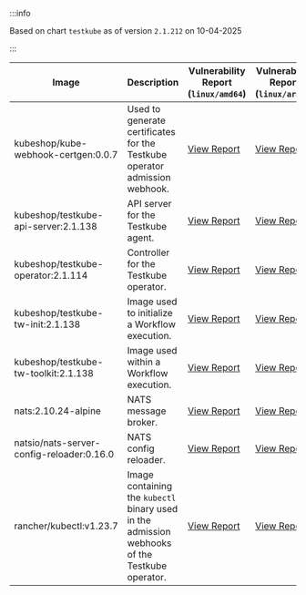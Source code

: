 :::info

Based on chart `testkube` as of version `2.1.212` on 10-04-2025

:::

| Image | Description | Vulnerability Report (`linux/amd64`) | Vulnerability Report (`linux/arm64`) | Docker Image |
|-------|-------------|----------------------------------------|----------------------------------------|--------------|
| kubeshop/kube-webhook-certgen:0.0.7 | Used to generate certificates for the Testkube operator admission webhook. | [View Report](./kube-webhook-certgen-0.0.7_linux_amd64.md) | [View Report](./kube-webhook-certgen-0.0.7_linux_arm64.md) | [View Image](https://hub.docker.com/layers/kubeshop/kube-webhook-certgen/0.0.7/images/sha256-99c5ac7ef7cf17b180a3ae9d11144120ff203017d6bd805dc95ab2648a5a6e7e?context=explore) |
| kubeshop/testkube-api-server:2.1.138 | API server for the Testkube agent. | [View Report](./testkube-api-server-2.1.138_linux_amd64.md) | [View Report](./testkube-api-server-2.1.138_linux_arm64.md) | [View Image](https://hub.docker.com/layers/kubeshop/testkube-api-server/2.1.138/images/sha256-39d7a7fbd041f46e64a8fdcaa2b7311f3767c915ecdbc1d3fef2bcf0829524fc?context=explore) |
| kubeshop/testkube-operator:2.1.114 | Controller for the Testkube operator. | [View Report](./testkube-operator-2.1.114_linux_amd64.md) | [View Report](./testkube-operator-2.1.114_linux_arm64.md) | [View Image](https://hub.docker.com/layers/kubeshop/testkube-operator/2.1.114/images/sha256-991e29661ac75736b10a7ec5a1dc37076c0c1e21195c2e1fe0df6ed8a0d39964?context=explore) |
| kubeshop/testkube-tw-init:2.1.138 | Image used to initialize a Workflow execution. | [View Report](./testkube-tw-init-2.1.138_linux_amd64.md) | [View Report](./testkube-tw-init-2.1.138_linux_arm64.md) | [View Image](https://hub.docker.com/layers/kubeshop/testkube-tw-init/2.1.138/images/sha256-9da2e8a6a6084605a08287dd95c7bf0dd10939ec23e48c01444baef15282275d?context=explore) |
| kubeshop/testkube-tw-toolkit:2.1.138 | Image used within a Workflow execution. | [View Report](./testkube-tw-toolkit-2.1.138_linux_amd64.md) | [View Report](./testkube-tw-toolkit-2.1.138_linux_arm64.md) | [View Image](https://hub.docker.com/layers/kubeshop/testkube-tw-toolkit/2.1.138/images/sha256-71fe2a12598873c83d392f3f605203d099cce0b82fe96c1ff8fba3aa4553f08c?context=explore) |
| nats:2.10.24-alpine | NATS message broker. | [View Report](./nats-2.10.24-alpine_linux_amd64.md) | [View Report](./nats-2.10.24-alpine_linux_arm64.md) | [View Image](https://hub.docker.com/layers/library/nats/2.10.24-alpine/images/sha256-d13ec5ce79a02e1be937820dd36db611e25bd0c08cd9947fa9a5d52a56bf91fc?context=explore) |
| natsio/nats-server-config-reloader:0.16.0 | NATS config reloader. | [View Report](./nats-server-config-reloader-0.16.0_linux_amd64.md) | [View Report](./nats-server-config-reloader-0.16.0_linux_arm64.md) | [View Image](https://hub.docker.com/layers/natsio/nats-server-config-reloader/0.16.0/images/sha256-6e1f185d0f39fdf6032872bd20f1ce134d4e18c923d55f7cf93d40afcf6a8ffe?context=explore) |
| rancher/kubectl:v1.23.7 | Image containing the `kubectl` binary used in the admission webhooks of the Testkube operator. | [View Report](./kubectl-v1.23.7_linux_amd64.md) | [View Report](./kubectl-v1.23.7_linux_arm64.md) | [View Image](https://hub.docker.com/layers/rancher/kubectl/v1.23.7/images/sha256-139cffe27d95d9b3cdeb782a7456cf5eb6a2d18b7a90b85a2c0bde4ff295bae8?context=explore) |
